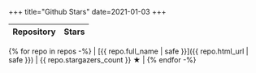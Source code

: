 +++
title="Github Stars"
date=2021-01-03
+++

| Repository | Stars |
| :--------- | ----: |
{% for repo in repos -%}
| [{{ repo.full_name | safe }}]({{ repo.html_url | safe }}) | {{ repo.stargazers_count }} ★ |
{% endfor -%}
